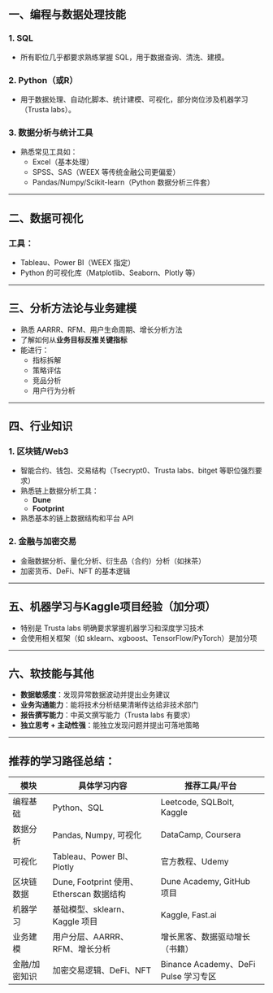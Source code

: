 ## 一、**编程与数据处理技能**

### 1. **SQL**

- 所有职位几乎都要求熟练掌握 SQL，用于数据查询、清洗、建模。

### 2. **Python（或R）**

- 用于数据处理、自动化脚本、统计建模、可视化，部分岗位涉及机器学习（Trusta labs）。

### 3. **数据分析与统计工具**

- 熟悉常见工具如：
  - Excel（基本处理）
  - SPSS、SAS（WEEX 等传统金融公司更偏爱）
  - Pandas/Numpy/Scikit-learn（Python 数据分析三件套）

------

## 二、**数据可视化**

### 工具：

- Tableau、Power BI（WEEX 指定）
- Python 的可视化库（Matplotlib、Seaborn、Plotly 等）

------

## 三、**分析方法论与业务建模**

- 熟悉 AARRR、RFM、用户生命周期、增长分析方法
- 了解如何从**业务目标反推关键指标**
- 能进行：
  - 指标拆解
  - 策略评估
  - 竞品分析
  - 用户行为分析

------

## 四、**行业知识**

### 1. **区块链/Web3**

- 智能合约、钱包、交易结构（Tsecrypt0、Trusta labs、bitget 等职位强烈要求）
- 熟悉链上数据分析工具：
  - **Dune**
  - **Footprint**
- 熟悉基本的链上数据结构和平台 API

### 2. **金融与加密交易**

- 金融数据分析、量化分析、衍生品（合约）分析（如抹茶）
- 加密货币、DeFi、NFT 的基本逻辑

------

## 五、**机器学习与Kaggle项目经验**（加分项）

- 特别是 Trusta labs 明确要求掌握机器学习和深度学习技术
- 会使用相关框架（如 sklearn、xgboost、TensorFlow/PyTorch）是加分项

------

## 六、**软技能与其他**

- **数据敏感度**：发现异常数据波动并提出业务建议
- **业务沟通能力**：能将技术分析结果清晰传达给非技术部门
- **报告撰写能力**：中英文撰写能力（Trusta labs 有要求）
- **独立思考 + 主动性强**：能独立发现问题并提出可落地策略

------

## 推荐的学习路径总结：

| 模块          | 具体学习内容                             | 推荐工具/平台                        |
| ------------- | ---------------------------------------- | ------------------------------------ |
| 编程基础      | Python、SQL                              | Leetcode, SQLBolt, Kaggle            |
| 数据分析      | Pandas, Numpy, 可视化                    | DataCamp, Coursera                   |
| 可视化        | Tableau、Power BI、Plotly                | 官方教程、Udemy                      |
| 区块链数据    | Dune, Footprint 使用、Etherscan 数据结构 | Dune Academy, GitHub 项目            |
| 机器学习      | 基础模型、sklearn、Kaggle 项目           | Kaggle, Fast.ai                      |
| 业务建模      | 用户分层、AARRR、RFM、增长分析           | 增长黑客、数据驱动增长（书籍）       |
| 金融/加密知识 | 加密交易逻辑、DeFi、NFT                  | Binance Academy、DeFi Pulse 学习专区 |